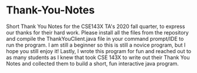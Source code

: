 # Thank-You-Notes
Short Thank You Notes for the CSE143X TA's 2020 fall quarter, to express our thanks for their hard work.
Please install all the files from the repository and compile the ThankYouClient.java file in your command prompt/IDE to run the program.
I am still a beginner so this is still a novice program, but I hope you still enjoy it!
Lastly, I wrote this program for fun and reached out to as many students as I knew that took CSE 143X to write out
their Thank You Notes and collected them to build a short, fun interactive java program.
